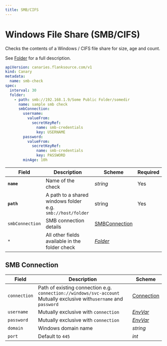 ```yaml
---
title: SMB/CIFS
---
```


# <Icon name="smb"/> Windows File Share (SMB/CIFS)

Checks the contents of a Windows / CIFS file share for size, age and count.

See [Folder](folder) for a full description.

```yaml
apiVersion: canaries.flanksource.com/v1
kind: Canary
metadata:
  name: smb-check
spec:
  interval: 30
  folder:
    - path: smb://192.168.1.9/Some Public Folder/somedir
      name: sample smb check
      smbConnection:
        username:
          valueFrom:
            secretKeyRef:
              name: smb-credentials
              key: USERNAME
        password:
          valueFrom:
            secretKeyRef:
              name: smb-credentials
              key: PASSWORD
        minAge: 10h
```

| Field | Description | Scheme | Required |
| ----- | ----------- | ------ | -------- |
| **`name`** | Name of the check | *string* | Yes |
| **`path`** | A path to a shared windows folder e.g. `smb://host/folder` | string | Yes |
| `smbConnection` | SMB connection details | [SMBConnection](#smb-connection) |  |
| `*` | All other fields available in the folder check | [*Folder*](folder) | |

## SMB Connection

| Field        | Description                                                  | Scheme                                            |
| ------------ | ------------------------------------------------------------ | ------------------------------------------------- |
| `connection` | Path of existing connection e.g. `connection://windows/svc-account` <br/>Mutually exclusive with`username` and `password` <br/> <Commercial/> | [Connection](../concepts/connections)             |
| `username`   | Mutually exclusive with `connection`                         | [*EnvVar*](../../concepts/authentication/#envvar) |
| `password`   | Mutually exclusive with `connection`                         | [*EnvVar*](../../concepts/authentication/#envvar) |
| `domain`     | Windows domain name                                          | *string*                                          |
| `port`       | Default to `445`                                             | *int*                                             |
